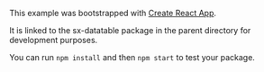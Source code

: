 This example was bootstrapped with [Create React App](https://github.com/facebook/create-react-app).

It is linked to the sx-datatable package in the parent directory for development purposes.

You can run `npm install` and then `npm start` to test your package.
